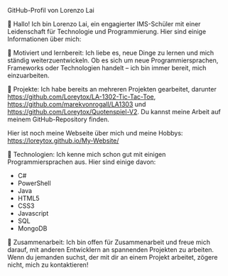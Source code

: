 GitHub-Profil von Lorenzo Lai

👋 Hallo! Ich bin Lorenzo Lai, ein engagierter IMS-Schüler mit einer Leidenschaft für Technologie und Programmierung. Hier sind einige Informationen über mich:

🌟 Motiviert und lernbereit: Ich liebe es, neue Dinge zu lernen und mich ständig weiterzuentwickeln. Ob es sich um neue Programmiersprachen, Frameworks oder Technologien handelt – ich bin immer bereit, mich einzuarbeiten.

🚀 Projekte: Ich habe bereits an mehreren Projekten gearbeitet, darunter https://github.com/Loreytox/LA-1302-Tic-Tac-Toe, https://github.com/marekvonrogall/LA1303 und https://github.com/Loreytox/Quotenspiel-V2. Du kannst meine Arbeit auf meinem GitHub-Repository finden.

Hier ist noch meine Webseite über mich und meine Hobbys: https://loreytox.github.io/My-Website/

🤖 Technologien: Ich kenne mich schon gut mit einigen Programmiersprachen aus. Hier sind einige davon:
- C#
- PowerShell
- Java
- HTML5
- CSS3
- Javascript
- SQL
- MongoDB

👥 Zusammenarbeit: Ich bin offen für Zusammenarbeit und freue mich darauf, mit anderen Entwicklern an spannenden Projekten zu arbeiten. Wenn du jemanden suchst, der mit dir an einem Projekt arbeitet, zögere nicht, mich zu kontaktieren!
